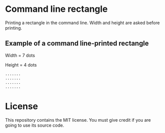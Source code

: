 # Command line rectangle

Printing a rectangle in the command line. Width and height are asked before printing.

## Example of a command line-printed rectangle

Width = 7 dots

Height = 4 dots

```
.......
.......
.......
.......
```

# License

This repository contains the MIT license. You must give credit if you are going to use its source code.